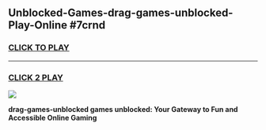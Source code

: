 
## Unblocked-Games-drag-games-unblocked-Play-Online #7crnd
<h3>
<a href="https://news.freeplayer.one?title=drag-games-unblocked&ref=3">CLICK TO PLAY</a></h3>
<hr>

<h3>
<a href="https://news.freeplayer.one?title=drag-games-unblocked&ref=3">CLICK 2 PLAY</a>
  
</h3>

<a href="https://news.freeplayer.one?title=drag-games-unblocked&ref=3"><img src="https://clearcache.store/games.png"></a>


**drag-games-unblocked games unblocked: Your Gateway to Fun and Accessible Online Gaming**
